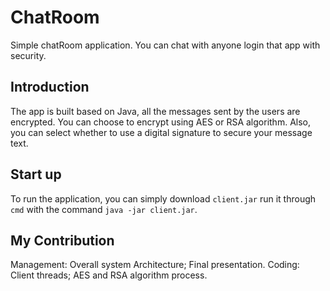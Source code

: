 # ChatRoom
Simple chatRoom application. You can chat with anyone login that app with security.
## Introduction
The app is built based on Java, all the messages sent by the users are encrypted. You can choose to encrypt using AES or RSA algorithm. Also, you can select whether to use a digital signature to secure your message text.
## Start up
To run the application, you can simply download `client.jar`  run it through `cmd` with the command `java -jar client.jar`.
## My Contribution
Management: Overall system Architecture; Final presentation.  Coding: Client threads; AES and RSA algorithm process. 
